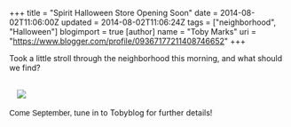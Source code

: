+++
title = "Spirit Halloween Store Opening Soon"
date = 2014-08-02T11:06:00Z
updated = 2014-08-02T11:06:24Z
tags = ["neighborhood", "Halloween"]
blogimport = true 
[author]
	name = "Toby Marks"
	uri = "https://www.blogger.com/profile/09367177211408746652"
+++

Took a little stroll through the neighborhood this morning, and what should we find?<div><br></div><div><div class="separator" style="clear: both;"><a href="https://lh5.googleusercontent.com/-MWHOMxI05LI/U90onQmy-wI/AAAAAAAAAuI/1DAA21qjDXA/s640/blogger-image--108744692.jpg" imageanchor="1" style="margin-left: 1em; margin-right: 1em;"><img border="0" src="https://lh5.googleusercontent.com/-MWHOMxI05LI/U90onQmy-wI/AAAAAAAAAuI/1DAA21qjDXA/s640/blogger-image--108744692.jpg"></a></div><div class="separator" style="clear: both;"><br></div><div class="separator" style="clear: both;"><span style="font-family: 'Helvetica Neue Light', HelveticaNeue-Light, helvetica, arial, sans-serif;">Come September, t</span>une in to Tobyblog for further details!</div><br></div>
